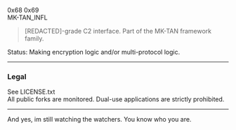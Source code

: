 0x68 0x69 <br>
MK-TAN_INFL
 
> [REDACTED]-grade C2 interface.
Part of the MK-TAN framework family.
 
Status: Making encryption logic and/or multi-protocol logic.

---

### Legal ###

See LICENSE.txt<br>
All public forks are monitored.
Dual-use applications are strictly prohibited.

---

And yes, im still watching the watchers. You know who you are.
